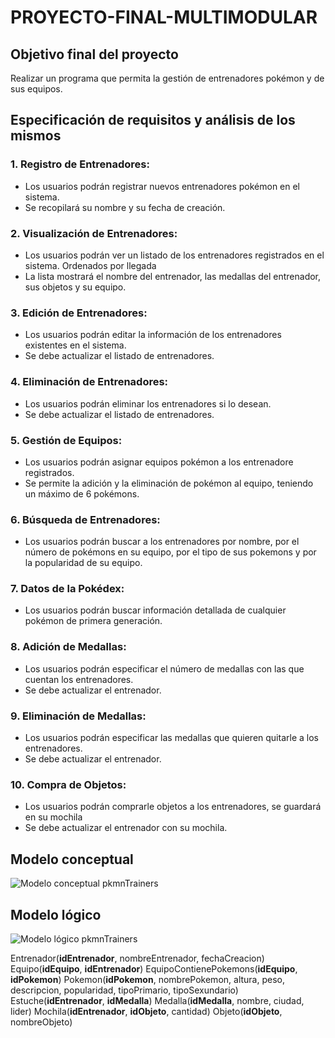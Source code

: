 # PROYECTO-FINAL-MULTIMODULAR

## Objetivo final del proyecto
Realizar un programa que permita la gestión de entrenadores pokémon y de sus equipos.

## Especificación de requisitos y análisis de los mismos
### 1. Registro de Entrenadores:
- Los usuarios podrán registrar nuevos entrenadores pokémon en el sistema.
- Se recopilará su nombre y su fecha de creación.
### 2. Visualización de Entrenadores:
- Los usuarios podrán ver un listado de los entrenadores registrados en el sistema. Ordenados por llegada
- La lista mostrará el nombre del entrenador, las medallas del entrenador, sus objetos y su equipo.
### 3. Edición de Entrenadores:
- Los usuarios podrán editar la información de los entrenadores existentes en el sistema.
- Se debe actualizar el listado de entrenadores.
### 4. Eliminación de Entrenadores:
- Los usuarios podrán eliminar los entrenadores si lo desean.
- Se debe actualizar el listado de entrenadores.
### 5. Gestión de Equipos:
- Los usuarios podrán asignar equipos pokémon a los entrenadore registrados.
- Se permite la adición y la eliminación de pokémon al equipo, teniendo un máximo de 6 pokémons.
### 6. Búsqueda de Entrenadores:
- Los usuarios podrán buscar a los entrenadores por nombre, por el número de pokémons en su equipo, por el tipo de sus pokemons y por la popularidad de su equipo.
### 7. Datos de la Pokédex:
- Los usuarios podrán buscar información detallada de cualquier pokémon de primera generación.
### 8. Adición de Medallas:
- Los usuarios podrán especificar el número de medallas con las que cuentan los entrenadores.
- Se debe actualizar el entrenador.
### 9. Eliminación de Medallas:
- Los usuarios podrán especificar las medallas que quieren quitarle a los entrenadores.
- Se debe actualizar el entrenador.
### 10. Compra de Objetos:
- Los usuarios podrán comprarle objetos a los entrenadores, se guardará en su mochila
- Se debe actualizar el entrenador con su mochila.

## Modelo conceptual
![Modelo conceptual pkmnTrainers](C:\Users\Usuario\Desktop\PkmnTrainers\BD\modelo_conceptual.png)

## Modelo lógico
![Modelo lógico pkmnTrainers](C:\Users\Usuario\Desktop\PkmnTrainers\BD\modelo_logico.png)

Entrenador(**idEntrenador**, nombreEntrenador, fechaCreacion)
Equipo(**idEquipo**, __idEntrenador__)
EquipoContienePokemons(**__idEquipo__**, **__idPokemon__**)
Pokemon(**idPokemon**, nombrePokemon, altura, peso, descripcion, popularidad, tipoPrimario, tipoSexundario)
Estuche(**__idEntrenador__**, **__idMedalla__**)
Medalla(**idMedalla**, nombre, ciudad, lider)
Mochila(**__idEntrenador__**, **__idObjeto__**, cantidad)
Objeto(**idObjeto**, nombreObjeto)
